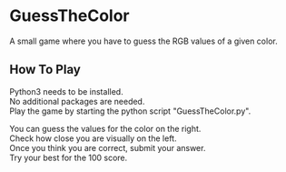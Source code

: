# GuessTheColor

A small game where you have to guess the RGB values of a given color.

## How To Play
Python3 needs to be installed.  
No additional packages are needed.  
Play the game by starting the python script "GuessTheColor.py".

You can guess the values for the color on the right.  
Check how close you are visually on the left.  
Once you think you are correct, submit your answer.  
Try your best for the 100 score.
